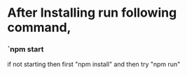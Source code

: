 # After Installing run following command,
### `npm start 
if not starting then first "npm install" and then try "npm run"


